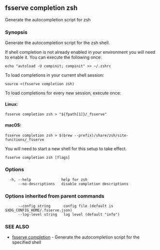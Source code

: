 ## fsserve completion zsh

Generate the autocompletion script for zsh

### Synopsis

Generate the autocompletion script for the zsh shell.

If shell completion is not already enabled in your environment you will need
to enable it.  You can execute the following once:

	echo "autoload -U compinit; compinit" >> ~/.zshrc

To load completions in your current shell session:

	source <(fsserve completion zsh)

To load completions for every new session, execute once:

#### Linux:

	fsserve completion zsh > "${fpath[1]}/_fsserve"

#### macOS:

	fsserve completion zsh > $(brew --prefix)/share/zsh/site-functions/_fsserve

You will need to start a new shell for this setup to take effect.


```
fsserve completion zsh [flags]
```

### Options

```
  -h, --help              help for zsh
      --no-descriptions   disable completion descriptions
```

### Options inherited from parent commands

```
      --config string      config file (default is $XDG_CONFIG_HOME/.fsserve.json)
      --log-level string   log level (default "info")
```

### SEE ALSO

* [fsserve completion](fsserve_completion.md)	 - Generate the autocompletion script for the specified shell

